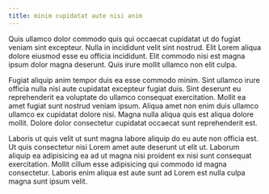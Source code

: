 ```yaml
---
title: minim cupidatat aute nisi anim
---
```


Quis ullamco dolor commodo quis qui occaecat cupidatat ut do fugiat veniam sint excepteur. Nulla in incididunt velit sint nostrud. Elit Lorem aliqua dolore eiusmod esse eu officia incididunt. Elit commodo nisi est magna ipsum dolor magna deserunt. Quis irure mollit ullamco non elit culpa.

Fugiat aliquip anim tempor duis ea esse commodo minim. Sint ullamco irure officia nulla nisi aute cupidatat excepteur fugiat duis. Sint deserunt eu reprehenderit ea voluptate do ullamco consequat exercitation. Mollit ea amet fugiat sunt nostrud veniam ipsum. Aliqua amet non enim duis ullamco ullamco ex cupidatat dolore nisi. Magna nulla aliqua quis est aliqua dolore mollit. Dolore dolor consectetur cupidatat occaecat sunt reprehenderit est.

Laboris ut quis velit ut sunt magna labore aliquip do eu aute non officia est. Ut quis consectetur nisi Lorem amet aute deserunt ut elit ut. Laborum aliquip ea adipisicing ea ad ut magna nisi proident ex nisi sunt consequat exercitation. Mollit cillum esse adipisicing qui commodo id magna consectetur. Laboris enim aliqua est aute sunt ad Lorem est nulla culpa magna sunt ipsum velit.